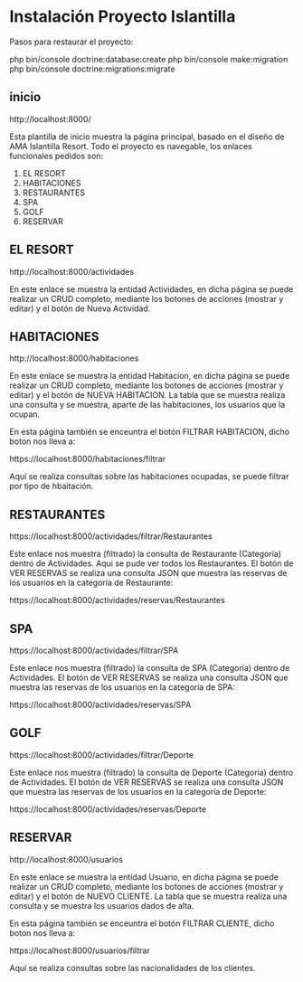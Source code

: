 # Instalación Proyecto Islantilla

Pasos para restaurar el proyecto:

php bin/console doctrine:database:create
php bin/console make:migration
php bin/console doctrine:migrations:migrate

## inicio 

http://localhost:8000/

Esta plantilla de inicio muestra la página principal, basado en el diseño de AMA Islantilla Resort. Todo el proyecto es navegable, los enlaces funcionales pedidos son:

1.  EL RESORT
2.  HABITACIONES
3.  RESTAURANTES
4.  SPA
5.  GOLF
6.  RESERVAR

## EL RESORT 

http://localhost:8000/actividades

En este enlace se muestra la entidad Actividades, en dicha página se puede realizar un CRUD completo, mediante los botones de acciones (mostrar y editar) y el botón de Nueva Actividad.

## HABITACIONES

http://localhost:8000/habitaciones

En este enlace se muestra la entidad Habitacion, en dicha página se puede realizar un CRUD completo, mediante los botones de acciones (mostrar y editar) y el botón de NUEVA HABITACION. La tabla que se muestra realiza una consulta y se muestra, aparte de las habitaciones, los usuarios que la ocupan.

En esta página también se enceuntra el botón FILTRAR HABITACION, dicho boton nos lleva a:

 https://localhost:8000/habitaciones/filtrar

 Aquí se realiza consultas sobre las habitaciones ocupadas, se puede filtrar por tipo de hbaitación.

 ## RESTAURANTES

https://localhost:8000/actividades/filtrar/Restaurantes

Este enlace nos muestra (filtrado) la consulta de Restaurante (Categoría) dentro de Actividades. Aqui se pude ver todos los Restaurantes. El botón de VER RESERVAS se realiza una consulta JSON que muestra las reservas de los usuarios en la categoría de Restaurante:

https://localhost:8000/actividades/reservas/Restaurantes

## SPA

https://localhost:8000/actividades/filtrar/SPA

Este enlace nos muestra (filtrado) la consulta de SPA (Categoría) dentro de Actividades. El botón de VER RESERVAS se realiza una consulta JSON que muestra las reservas de los usuarios en la categoría de SPA:

https://localhost:8000/actividades/reservas/SPA

## GOLF

https://localhost:8000/actividades/filtrar/Deporte

Este enlace nos muestra (filtrado) la consulta de Deporte (Categoría) dentro de Actividades. El botón de VER RESERVAS se realiza una consulta JSON que muestra las reservas de los usuarios en la categoría de Deporte:

https://localhost:8000/actividades/reservas/Deporte

## RESERVAR

http://localhost:8000/usuarios

En este enlace se muestra la entidad Usuario, en dicha página se puede realizar un CRUD completo, mediante los botones de acciones (mostrar y editar) y el botón de NUEVO CLIENTE. La tabla que se muestra realiza una consulta y se muestra los usuarios dados de alta.

En esta página también se enceuntra el botón FILTRAR CLIENTE, dicho boton nos lleva a:

 https://localhost:8000/usuarios/filtrar

 Aquí se realiza consultas sobre las nacionalidades de los clientes.